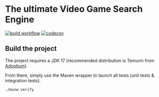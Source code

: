 # The ultimate Video Game Search Engine

[![build workflow](https://github.com/Zewa-hub/video_game_search_engine/actions/workflows/build.yml/badge.svg)](https://github.com/Zewa-hub/video_game_search_engine/actions)
[![codecov](https://codecov.io/gh/Zewa-hub/video_game_search_engine/branch/main/graph/badge.svg?token=7580GMJNKY)](https://codecov.io/gh/Zewa-hub/video_game_search_engine)

## Build the project

The project requires a JDK 17 (recommended distribution is Temurin from [Adoptium](https://adoptium.net/)).

From there, simply use the Maven wrapper to launch all tests (unit tests & integration tests).

`./mvnw verify`
